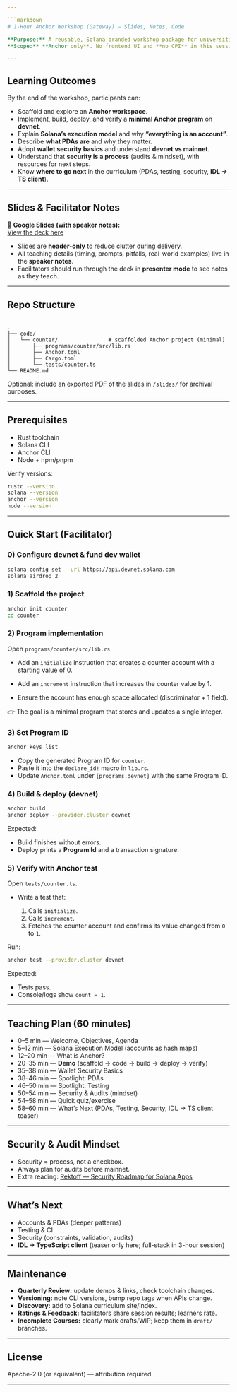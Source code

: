 ```yaml
---

```markdown
# 1-Hour Anchor Workshop (Gateway) — Slides, Notes, Code

**Purpose:** A reusable, Solana-branded workshop package for universities and meetups. In 60 minutes, learners **scaffold, deploy, and verify** a minimal Anchor program (counter) and get **conceptual previews** of accounts, PDAs, testing, and the **security/audit mindset**.  
**Scope:** **Anchor only**. No frontend UI and **no CPI** in this session. (Those move to the 3-hour/full-stack track.)

---
```


## Learning Outcomes

By the end of the workshop, participants can:

- Scaffold and explore an **Anchor workspace**.
- Implement, build, deploy, and verify a **minimal Anchor program** on **devnet**.
- Explain **Solana’s execution model** and why **“everything is an account”**.
- Describe **what PDAs are** and why they matter.
- Adopt **wallet security basics** and understand **devnet vs mainnet**.
- Understand that **security is a process** (audits & mindset), with resources for next steps.
- Know **where to go next** in the curriculum (PDAs, testing, security, **IDL → TS client**).

---

## Slides & Facilitator Notes

📑 **Google Slides (with speaker notes):**  
[View the deck here](https://docs.google.com/presentation/d/11l9twjXdtO-7uHoRzkJ8Nx2wAw_uQfjwOHC7z8IocSc/edit?usp=sharing)

- Slides are **header-only** to reduce clutter during delivery.  
- All teaching details (timing, prompts, pitfalls, real-world examples) live in the **speaker notes**.  
- Facilitators should run through the deck in **presenter mode** to see notes as they teach.  

---

## Repo Structure

```

.
├── code/
│   └── counter/                # scaffolded Anchor project (minimal)
│       ├── programs/counter/src/lib.rs
│       ├── Anchor.toml
│       ├── Cargo.toml
│       └── tests/counter.ts
└── README.md

````

Optional: include an exported PDF of the slides in `/slides/` for archival purposes.

---

## Prerequisites

- Rust toolchain  
- Solana CLI  
- Anchor CLI  
- Node + npm/pnpm  

Verify versions:

```bash
rustc --version
solana --version
anchor --version
node --version
````

---

## Quick Start (Facilitator)

### 0) Configure devnet & fund dev wallet

```bash
solana config set --url https://api.devnet.solana.com
solana airdrop 2
```

### 1) Scaffold the project

```bash
anchor init counter
cd counter
```

### 2) Program implementation

Open `programs/counter/src/lib.rs`.

* Add an `initialize` instruction that creates a counter account with a starting value of 0.

* Add an `increment` instruction that increases the counter value by 1.
* Ensure the account has enough space allocated (discriminator + 1 field).

👉 The goal is a minimal program that stores and updates a single integer.

### 3) Set Program ID

```bash
anchor keys list
```

* Copy the generated Program ID for `counter`.
* Paste it into the `declare_id!` macro in `lib.rs`.
* Update `Anchor.toml` under `[programs.devnet]` with the same Program ID.

### 4) Build & deploy (devnet)

```bash
anchor build
anchor deploy --provider.cluster devnet
```

Expected:

* Build finishes without errors.
* Deploy prints a **Program Id** and a transaction signature.

### 5) Verify with Anchor test

Open `tests/counter.ts`.

* Write a test that:

  1. Calls `initialize`.
  2. Calls `increment`.
  3. Fetches the counter account and confirms its value changed from `0` to `1`.

Run:

```bash
anchor test --provider.cluster devnet
```

Expected:

* Tests pass.
* Console/logs show `count = 1`.

---

## Teaching Plan (60 minutes)

* 0–5 min — Welcome, Objectives, Agenda
* 5–12 min — Solana Execution Model (accounts as hash maps)
* 12–20 min — What is Anchor?
* 20–35 min — **Demo** (scaffold → code → build → deploy → verify)
* 35–38 min — Wallet Security Basics
* 38–46 min — Spotlight: PDAs
* 46–50 min — Spotlight: Testing
* 50–54 min — Security & Audits (mindset)
* 54–58 min — Quick quiz/exercise
* 58–60 min — What’s Next (PDAs, Testing, Security, IDL → TS client teaser)

---

## Security & Audit Mindset

* Security = process, not a checkbox.
* Always plan for audits before mainnet.
* Extra reading: [Rektoff — Security Roadmap for Solana Apps](https://github.com/Rektoff/Security-Roadmap-for-Solana-applications)

---

## What’s Next

* Accounts & PDAs (deeper patterns)
* Testing & CI
* Security (constraints, validation, audits)
* **IDL → TypeScript client** (teaser only here; full-stack in 3-hour session)

---

## Maintenance

* **Quarterly Review:** update demos & links, check toolchain changes.
* **Versioning:** note CLI versions, bump repo tags when APIs change.
* **Discovery:** add to Solana curriculum site/index.
* **Ratings & Feedback:** facilitators share session results; learners rate.
* **Incomplete Courses:** clearly mark drafts/WIP; keep them in `draft/` branches.

---

## License

Apache-2.0 (or equivalent) — attribution required.

---